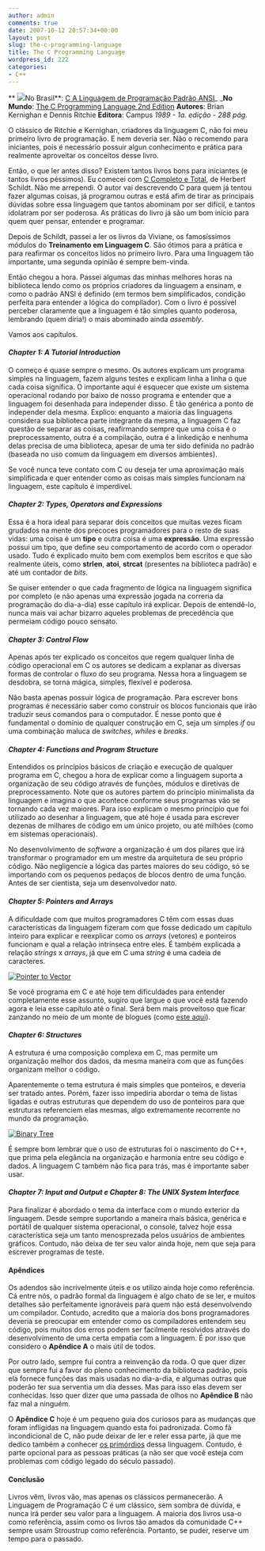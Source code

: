 ```yaml
---
author: admin
comments: true
date: 2007-10-12 20:57:34+00:00
layout: post
slug: the-c-programming-language
title: The C Programming Language
wordpress_id: 222
categories:
- C++
---
```


**
[![](http://www.caloni.com.br/blog/wp-content/uploads/The-C-Programming-Language-150x150.jpg)](http://www.caloni.com.br/blog/wp-content/uploads/The-C-Programming-Language.jpg)No Brasil**: [C A Linguagem de Programação Padrão ANSI](http://www.bondfaro.com.br/categorias?id=3482&lkout=1&kw=C+A+Linguagem+de+Programacao+Padrao+ANSI&site_origem=1293522)_
_**No Mundo**: [The C Programming Language 2nd Edition](http://compare.buscape.com.br/categoria?id=3482&lkout=1&kw=The+C+Programming+Language+Dennis+Ritchie&site_origem=1293522)
**Autores**: Brian Kernighan e Dennis Ritchie
**Editora**: Campus
_1989 - 1a. edição - 288 pág._

O clássico de Ritchie e Kernighan, criadores da linguagem C, não foi meu primeiro livro de programação. E nem deveria ser. Não o recomendo para iniciantes, pois é necessário possuir algun conhecimento e prática para realmente aproveitar os conceitos desse livro.

Então, o que ler antes disso? Existem tantos livros bons para iniciantes (e tantos livros péssimos). Eu comecei com [C Completo e Total](http://www.bondfaro.com.br/categorias?id=3482&lkout=1&kw=C+Completo+e+Total&site_origem=1293522), de Herbert Schildt. Não me arrependi. O autor vai descrevendo C para quem já tentou fazer algumas coisas, já programou outras e está afim de tirar as principais dúvidas sobre essa linguagem que tantos abominam por ser difícil, e tantos idolatram por ser poderosa. As práticas do livro já são um bom início para quem quer pensar, entender e programar.

Depois de Schildt, passei a ler os livros da Viviane, os famosíssimos módulos do **Treinamento em Linguagem C**. São ótimos para a prática e para reafirmar os conceitos lidos no primeiro livro. Para uma linguagem tão importante, uma segunda opinião é sempre bem-vinda.

Então chegou a hora. Passei algumas das minhas melhores horas na biblioteca lendo como os próprios criadores da linguagem a ensinam, e como o padrão ANSI é definido (em termos bem simplificados, condição perfeita para entender a lógica do compilador). Com o livro é possível perceber claramente que a linguagem é tão simples quanto poderosa, lembrando (quem diria!) o mais abominado ainda _assembly_.

Vamos aos capítulos.




#### _Chapter 1: A Tutorial Introduction_


O começo é quase sempre o mesmo. Os autores explicam um programa simples na linguagem, fazem alguns testes e explicam linha a linha o que cada coisa significa. O importante aqui é esquecer que existe um sistema operacional rodando por baixo de nosso programa e entender que a linguagem foi desenhada para independer disso. É tão genérica a ponto de independer dela mesma. Explico: enquanto a maioria das linguagens considera sua biblioteca parte integrante da mesma, a linguagem C faz questão de separar as coisas, reafirmando sempre que uma coisa é o preprocessamento, outra é a compilação, outra é a linkedição e nenhuma delas precisa de uma biblioteca, apesar de uma ter sido definida no padrão (baseada no uso comum da linguagem em diversos ambientes).

Se você nunca teve contato com C ou deseja ter uma aproximação mais simplificada e quer entender como as coisas mais simples funcionam na linguagem, este capítulo é imperdível.


#### _Chapter 2: Types, Operators and Expressions_


Essa é a hora ideal para separar dois conceitos que muitas vezes ficam grudados na mente dos precoces programadores para o resto de suas vidas: uma coisa é um **tipo** e outra coisa é uma **expressão**. Uma expressão possui um tipo, que define seu comportamento de acordo com o operador usado. Tudo é explicado muito bem com exemplos bem escritos e que são realmente úteis, como **strlen**, **atoi**, **strcat** (presentes na biblioteca padrão) e até um contador de _bits_.

Se quiser entender o que cada fragmento de lógica na linguagem significa por completo (e não apenas uma expressão jogada na correria da programação do dia-a-dia) esse capítulo irá explicar. Depois de entendê-lo, nunca mais vai achar bizarro aqueles problemas de precedência que permeiam código pouco sensato.


#### _Chapter 3: Control Flow_


Apenas após ter explicado os conceitos que regem qualquer linha de código operacional em C os autores se dedicam a explanar as diversas formas de controlar o fluxo do seu programa. Nessa hora a linguagem se desdobra, se torna mágica, simples, flexível e poderosa.

Não basta apenas possuir lógica de programação. Para escrever bons programas é necessário saber como construir os blocos funcionais que irão traduzir seus comandos para o computador. É nesse ponto que é fundamental o domínio de qualquer construção em C, seja um simples _if_ ou uma combinação maluca de _switches_, _whiles_ e _breaks_.


#### _Chapter 4: Functions and Program Structure_


Entendidos os princípios básicos de criação e execução de qualquer programa em C, chegou a hora de explicar como a linguagem suporta a organização de seu código através de funções, módulos e diretivas de preprocessamento. Note que os autores partem do princípio minimalista da linguagem e imagina o que acontece conforme seus programas vão se tornando cada vez maiores. Para isso explicam o mesmo princípio que foi utilizado ao desenhar a linguagem, que até hoje é usada para escrever dezenas de milhares de código em um único projeto, ou até milhões (como em sistemas operacionais).

No desenvolvimento de _software_ a organização é um dos pilares que irá transformar o programador em um mestre da arquitetura de seu próprio código. Não negligencie a lógica das partes maiores do seu código, só se importando com os pequenos pedaços de blocos dentro de uma função. Antes de ser cientista, seja um desenvolvedor nato.


#### _Chapter 5: Pointers and Arrays_


A dificuldade com que muitos programadores C têm com essas duas características da linguagem fizeram com que fosse dedicado um capítulo inteiro para explicar e reexplicar como os _arrays_ (vetores) e ponteiros funcionam e qual a relação intrínseca entre eles. É também explicada a relação _strings_ x _arrays_, já que em C uma _string_ é uma cadeia de caracteres.

[![Pointer to Vector](http://www.caloni.com.br/blog/wp-content/uploads/pointer-to-vector.gif)](http://www.caloni.com.br/blog/wp-content/uploads/pointer-to-vector.gif)

Se você programa em C e até hoje tem dificuldades para entender completamente esse assunto, sugiro que largue o que você está fazendo agora e leia esse capítulo até o final. Será bem mais proveitoso que ficar zanzando no meio de um monte de blogues (como [este aqui](http://www.caloni.com.br/blog)).


#### _Chapter 6: Structures_


A estrutura é uma composição complexa em C, mas permite um organização melhor dos dados, da mesma maneira com que as funções organizam melhor o código.

Aparentemente o tema estrutura é mais simples que ponteiros, e deveria ser tratado antes. Porém, fazer isso impediria abordar o tema de listas ligadas e outras estruturas que dependem do uso de ponteiros para que estruturas referenciem elas mesmas, algo extremamente recorrente no mundo da programação.

[![Binary Tree](http://www.caloni.com.br/blog/wp-content/uploads/binary-tree.gif)](http://www.caloni.com.br/blog/wp-content/uploads/binary-tree.gif)

É sempre bom lembrar que o uso de estruturas foi o nascimento do C++, que prima pela elegância na organização e harmonia entre seu código e dados. A linguagem C também não fica para trás, mas é importante saber usar.


#### _Chapter 7: Input and Output _e_ Chapter 8: The UNIX System Interface_


Para finalizar é abordado o tema da interface com o mundo exterior da linguagem. Desde sempre suportando a maneira mais básica, genérica e portátil de qualquer sistema operacional, o console, talvez hoje essa característica seja um tanto menosprezada pelos usuários de ambientes gráficos. Contudo, não deixa de ter seu valor ainda hoje, nem que seja para escrever programas de teste.


#### Apêndices


Os adendos são incrivelmente úteis e os utilizo ainda hoje como referência. Cá entre nós, o padrão formal da linguagem é algo chato de se ler, e muitos detalhes são perfeitamente ignoráveis para quem não está desenvolvendo um compilador. Contudo, acredito que a maioria dos bons programadores deveria se preocupar em entender como os compiladores entendem seu código, pois muitos dos erros podem ser facilmente resolvidos através do desenvolvimento de uma certa empatia com a linguagem. É por isso que considero o **Apêndice A** o mais útil de todos.

Por outro lado, sempre fui contra a reinvenção da roda. O que quer dizer que sempre fui a favor do pleno conhecimento da biblioteca padrão, pois ela fornece funções das mais usadas no dia-a-dia, e algumas outras que poderão ter sua serventia um dia desses. Mas para isso elas devem ser conhecidas. Isso quer dizer que uma passada de olhos no **Apêndice B** não faz mal a ninguém.

O **Apêndice C** hoje é um pequeno guia dos curiosos para as mudanças que foram infligidas na linguagem quando esta foi padronizada. Como fã incondicional de C, não pude deixar de ler e reler essa parte, já que me dedico também a conhecer [os primórdios](http://www.google.com.br/url?sa=t&ct=res&cd=1&url=http%3A%2F%2Fwww.caloni.com.br%2Fblog%2Farchives%2Fhistoria-da-linguagem-c-parte-1&ei=iXQSR-aKPJ6ieamJ9f0K&usg=AFQjCNGV-OipwleGCQsRL_0PQBg-N8_KNA&sig2=e3pFWyZnkQzJzFC3y04PmA) dessa linguagem. Contudo, é parte opcional para as pessoas práticas (a não ser que você esteja com problemas com código legado do século passado).


#### Conclusão


Livros vêm, livros vão, mas apenas os clássicos permanecerão. A Linguagem de Programação C é um clássico, sem sombra de dúvida, e nunca irá perder seu valor para a linguagem. A maioria dos livros usa-o como referência, assim como os livros tão amados da comunidade C++ sempre usam Stroustrup como referência. Portanto, se puder, reserve um tempo para o passado.
